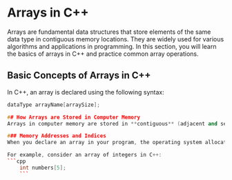 # Arrays in C++

Arrays are fundamental data structures that store elements of the same data type in contiguous memory locations. They are widely used for various algorithms and applications in programming. In this section, you will learn the basics of arrays in C++ and practice common array operations.

## Basic Concepts of Arrays in C++

In C++, an array is declared using the following syntax:
```cpp
dataType arrayName[arraySize];

## How Arrays are Stored in Computer Memory
Arrays in computer memory are stored in **contiguous** (adjacent and sequential) memory locations. Each element of an array occupies a specific memory address, and these addresses are sequential. This means that all elements of an array are stored one after the other in memory. The position of each element in the array is determined by its index.

### Memory Addresses and Indices
When you declare an array in your program, the operating system allocates a block of memory to hold all the elements of the array. Each element in the array occupies a specific memory address, and these addresses are sequential.

For example, consider an array of integers in C++:
```cpp
    int numbers[5];
    ```